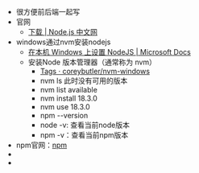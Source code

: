 - 很方便前后端一起写
- 官网
	- [下载 | Node.js 中文网](http://nodejs.cn/download/)
- windows通过nvm安装nodejs
	- [在本机 Windows 上设置 NodeJS | Microsoft Docs](https://docs.microsoft.com/zh-cn/windows/dev-environment/javascript/nodejs-on-windows)
	- 安装Node 版本管理器（通常称为 nvm）
		- [Tags · coreybutler/nvm-windows](https://github.com/coreybutler/nvm-windows/tags)
		- nvm ls 此时没有可用的版本
		- nvm list available
		- nvm install 18.3.0
		- nvm use 18.3.0
		- npm --version
		- node -v: 查看当前node版本
		- npm -v：查看当前npm版本
- npm官网：[npm](https://www.npmjs.com/)
-
-